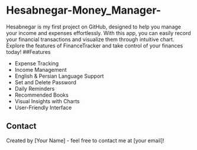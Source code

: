 # Hesabnegar-Money_Manager-
Hesabnegar is my first project on GitHub, designed to help you manage your income and expenses effortlessly. With this app, you can easily record your financial transactions and visualize them through intuitive chart. Explore the features of FinanceTracker and take control of your finances today!
##Features
- Expense Tracking
- Income Management
- English & Persian Language Support
- Set and Delete Password
- Daily Reminders
- Recommended Books
- Visual Insights with Charts
- User-Friendly Interface

## Contact
Created by [Your Name] - feel free to contact me at [your email]!
